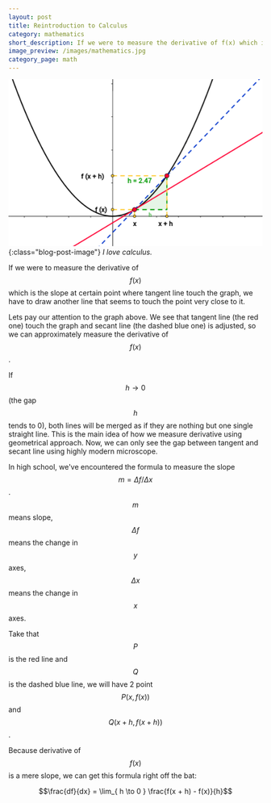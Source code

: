 ```yaml
---
layout: post
title: Reintroduction to Calculus
category: mathematics
short_description: If we were to measure the derivative of f(x) which is the slope at certain point where tangent line touch the graph, we have to draw another line that seems to touch the point very close to it.
image_preview: /images/mathematics.jpg
category_page: math
---
```


![derivative](/images/bahan_blog.png){:class="blog-post-image"}
<em class="description">I love calculus.</em>

If we were to measure the derivative of $$f(x)$$ which is the slope at certain point where tangent line touch the graph,
we have to draw another line that seems to touch the point very close to it.

Lets pay our attention to the graph above. We see that tangent line (the red one)
touch the graph and secant line (the dashed blue one) is adjusted, so we can
approximately measure the derivative of $$f(x)$$.

If $$h \to 0$$ (the gap $$h$$ tends to 0), both lines will be merged as if they are nothing but one single straight line. This is the main idea of
how we measure derivative using geometrical approach. Now, we can only see the gap between tangent and secant line using
highly modern microscope.

In high school, we've encountered the formula to measure the slope $$m = \Delta f / \Delta x$$. $$m$$ means slope, $$\Delta f$$ means the change in $$y$$ axes,
$$\Delta x$$ means the change in $$x$$ axes.

Take that $$P$$ is the red line and $$Q$$ is the dashed blue line, we will have 2 point $$P(x, f(x))$$ and $$Q(x+h, f(x+h))$$.

Because derivative of $$f(x)$$ is a mere slope, we can get this formula right off the bat:

$$\frac{df}{dx} = \lim_{ h \to 0 } \frac{f(x + h) - f(x)}{h}$$
